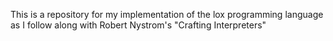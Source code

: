 This is a repository for my implementation of the lox programming language as I follow along with Robert Nystrom's "Crafting Interpreters"

